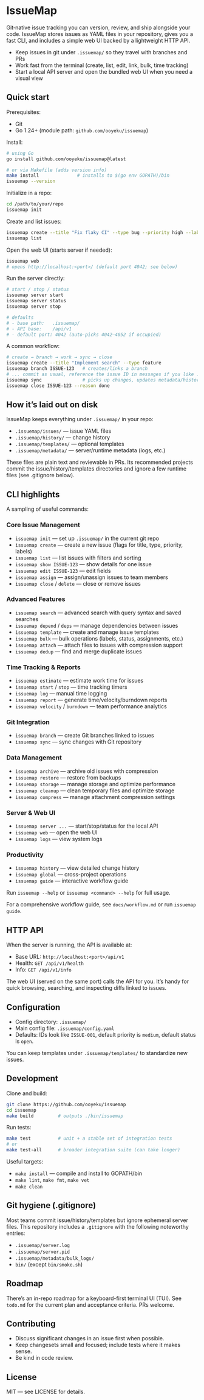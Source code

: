 # IssueMap

Git‑native issue tracking you can version, review, and ship alongside your code. IssueMap stores issues as YAML files in your repository, gives you a fast CLI, and includes a simple web UI backed by a lightweight HTTP API.

- Keep issues in git under `.issuemap/` so they travel with branches and PRs
- Work fast from the terminal (create, list, edit, link, bulk, time tracking)
- Start a local API server and open the bundled web UI when you need a visual view


## Quick start

Prerequisites:
- Git
- Go 1.24+ (module path: `github.com/ooyeku/issuemap`)

Install:
```bash
# using Go
go install github.com/ooyeku/issuemap@latest

# or via Makefile (adds version info)
make install              # installs to $(go env GOPATH)/bin
issuemap --version
```

Initialize in a repo:
```bash
cd /path/to/your/repo
issuemap init
```

Create and list issues:
```bash
issuemap create --title "Fix flaky CI" --type bug --priority high --label ci
issuemap list
```

Open the web UI (starts server if needed):
```bash
issuemap web
# opens http://localhost:<port>/ (default port 4042; see below)
```

Run the server directly:
```bash
# start / stop / status
issuemap server start
issuemap server status
issuemap server stop

# defaults
# - base path:   .issuemap/
# - API base:    /api/v1
# - default port: 4042 (auto-picks 4042–4052 if occupied)
```

A common workflow:
```bash
# create → branch → work → sync → close
issuemap create --title "Implement search" --type feature
issuemap branch ISSUE-123   # creates/links a branch
# ... commit as usual, reference the issue ID in messages if you like ...
issuemap sync               # picks up changes, updates metadata/history
issuemap close ISSUE-123 --reason done
```


## How it’s laid out on disk
IssueMap keeps everything under `.issuemap/` in your repo:
- `.issuemap/issues/` — issue YAML files
- `.issuemap/history/` — change history
- `.issuemap/templates/` — optional templates
- `.issuemap/metadata/` — server/runtime metadata (logs, etc.)

These files are plain text and reviewable in PRs. Its recommended projects commit the issue/history/templates directories and ignore a few runtime files (see .gitignore below).


## CLI highlights
A sampling of useful commands:

### Core Issue Management
- `issuemap init` — set up `.issuemap/` in the current git repo
- `issuemap create` — create a new issue (flags for title, type, priority, labels)
- `issuemap list` — list issues with filters and sorting
- `issuemap show ISSUE-123` — show details for one issue
- `issuemap edit ISSUE-123` — edit fields
- `issuemap assign` — assign/unassign issues to team members
- `issuemap close` / `delete` — close or remove issues

### Advanced Features
- `issuemap search` — advanced search with query syntax and saved searches
- `issuemap depend` / `deps` — manage dependencies between issues
- `issuemap template` — create and manage issue templates
- `issuemap bulk` — bulk operations (labels, status, assignments, etc.)
- `issuemap attach` — attach files to issues with compression support
- `issuemap dedup` — find and merge duplicate issues

### Time Tracking & Reports
- `issuemap estimate` — estimate work time for issues
- `issuemap start` / `stop` — time tracking timers
- `issuemap log` — manual time logging
- `issuemap report` — generate time/velocity/burndown reports
- `issuemap velocity` / `burndown` — team performance analytics

### Git Integration
- `issuemap branch` — create Git branches linked to issues
- `issuemap sync` — sync changes with Git repository

### Data Management
- `issuemap archive` — archive old issues with compression
- `issuemap restore` — restore from backups
- `issuemap storage` — manage storage and optimize performance
- `issuemap cleanup` — clean temporary files and optimize storage
- `issuemap compress` — manage attachment compression settings

### Server & Web UI
- `issuemap server ...` — start/stop/status for the local API
- `issuemap web` — open the web UI
- `issuemap logs` — view system logs

### Productivity
- `issuemap history` — view detailed change history
- `issuemap global` — cross-project operations
- `issuemap guide` — interactive workflow guide

Run `issuemap --help` or `issuemap <command> --help` for full usage.

For a comprehensive workflow guide, see `docs/workflow.md` or run `issuemap guide`.


## HTTP API
When the server is running, the API is available at:
- Base URL: `http://localhost:<port>/api/v1`
- Health: `GET /api/v1/health`
- Info:   `GET /api/v1/info`

The web UI (served on the same port) calls the API for you. It’s handy for quick browsing, searching, and inspecting diffs linked to issues.


## Configuration
- Config directory: `.issuemap/`
- Main config file: `.issuemap/config.yaml`
- Defaults: IDs look like `ISSUE-001`, default priority is `medium`, default status is `open`.

You can keep templates under `.issuemap/templates/` to standardize new issues.


## Development
Clone and build:
```bash
git clone https://github.com/ooyeku/issuemap
cd issuemap
make build         # outputs ./bin/issuemap
```

Run tests:
```bash
make test          # unit + a stable set of integration tests
# or
make test-all      # broader integration suite (can take longer)
```

Useful targets:
- `make install` — compile and install to GOPATH/bin
- `make lint`, `make fmt`, `make vet`
- `make clean`


## Git hygiene (.gitignore)
Most teams commit issue/history/templates but ignore ephemeral server files. This repository includes a `.gitignore` with the following noteworthy entries:
- `.issuemap/server.log`
- `.issuemap/server.pid`
- `.issuemap/metadata/bulk_logs/`
- `bin/` (except `bin/smoke.sh`)


## Roadmap
There’s an in-repo roadmap for a keyboard-first terminal UI (TUI). See `todo.md` for the current plan and acceptance criteria. PRs welcome.


## Contributing
- Discuss significant changes in an issue first when possible.
- Keep changesets small and focused; include tests where it makes sense.
- Be kind in code review.


## License
MIT — see LICENSE for details.
